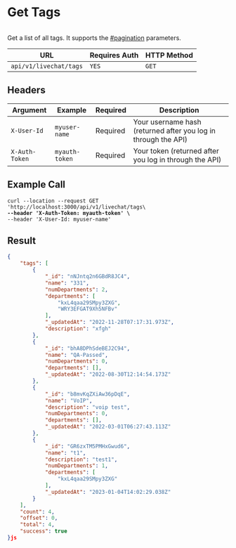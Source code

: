 # Get Tags

<figure><img src="../../../../../../../.gitbook/assets/enterprise.jpg" alt=""><figcaption></figcaption></figure>

Get a list of all tags. It supports the [#pagination](../../../../#pagination "mention") parameters.

| URL                    | Requires Auth | HTTP Method |
| ---------------------- | ------------- | ----------- |
| `api/v1/livechat/tags` | `YES`         | `GET`       |

## Headers

| Argument       | Example        | Required | Description                                                    |
| -------------- | -------------- | -------- | -------------------------------------------------------------- |
| `X-User-Id`    | `myuser-name`  | Required | Your username hash (returned after you log in through the API) |
| `X-Auth-Token` | `myauth-token` | Required | Your token (returned after you log in through the API)         |

## Example Call

<pre class="language-bash"><code class="lang-bash">curl --location --request GET 'http://localhost:3000/api/v1/livechat/tags\
<strong>--header 'X-Auth-Token: myauth-token' \
</strong>--header 'X-User-Id: myuser-name'
</code></pre>

## Result

```json
{
    "tags": [
        {
            "_id": "nNJntq2n6GBdR8JC4",
            "name": "331",
            "numDepartments": 2,
            "departments": [
                "kxL4qaa29SMpy3ZXG",
                "WRY3EFGAT9Xh5NFBv"
            ],
            "_updatedAt": "2022-11-28T07:17:31.973Z",
            "description": "xfgh"
        },
        {
            "_id": "bhA8DPhSdeBEJ2C94",
            "name": "QA-Passed",
            "numDepartments": 0,
            "departments": [],
            "_updatedAt": "2022-08-30T12:14:54.173Z"
        },
        {
            "_id": "b8mvKqZXiAw36pDqE",
            "name": "VoIP",
            "description": "voip test",
            "numDepartments": 0,
            "departments": [],
            "_updatedAt": "2022-03-01T06:27:43.113Z"
        },
        {
            "_id": "GR6zxTM5PMHxGwud6",
            "name": "t1",
            "description": "test1",
            "numDepartments": 1,
            "departments": [
                "kxL4qaa29SMpy3ZXG"
            ],
            "_updatedAt": "2023-01-04T14:02:29.038Z"
        }
    ],
    "count": 4,
    "offset": 0,
    "total": 4,
    "success": true
}js
```
